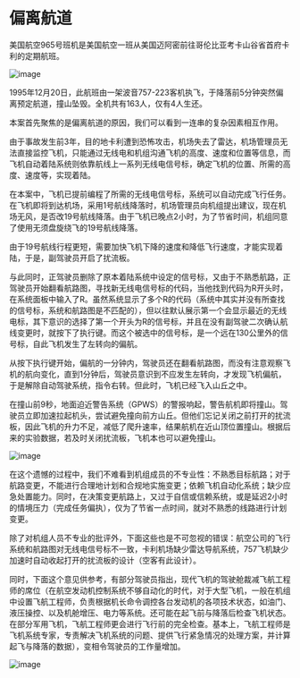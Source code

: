 # 偏离航道

美国航空965号班机是美国航空一班从美国迈阿密前往哥伦比亚考卡山谷省首府卡利的定期航班。

![image](https://github.com/user-attachments/assets/758009c3-12fd-4e44-bd48-98b7ac87ef0b)


1995年12月20日，此航班由一架波音757-223客机执飞，于降落前5分钟突然偏离预定航道，撞山坠毁。全机共有163人，仅有4人生还。

本案首先聚焦的是偏离航道的原因，我们可以看到一连串的复杂因素相互作用。

由于事故发生前3年，目的地卡利遭到恐怖攻击，机场失去了雷达，机场管理员无法直接监控飞机，只能通过无线电和机组沟通飞机的高度、速度和位置等信息，而飞机自动着陆系统则依靠航线上一系列无线电信号标，确定飞机的位置、所需的高度、速度等，实现着陆。

在本案中，飞机已提前编程了所需的无线电信号标，系统可以自动完成飞行任务。在飞机即将到达机场，采用1号航线降落时，机场管理员向机组提出建议，现在机场无风，是否改19号航线降落。由于飞机已晚点2小时，为了节省时间，机组同意了使用无须盘旋绕飞的19号航线降落。

由于19号航线行程更短，需要加快飞机下降的速度和降低飞行速度，才能实现着陆，于是，副驾驶员开启了扰流板。

与此同时，正驾驶员删除了原本着陆系统中设定的信号标，又由于不熟悉航路，正驾驶员开始翻看航路图，寻找新无线电信号标的代码，当他找到代码为R开头时，在系统面板中输入了R。虽然系统显示了多个R的代码（系统中其实并没有所查找的信号标，系统和航路图是不匹配的），但以往默认展示第一个会显示最近的无线电标，其下意识的选择了第一个开头为R的信号标，并且在没有副驾驶二次确认航线变更时，就按下了执行键。而这个被选中的信号标，是一个远在130公里外的信号标，自此飞机发生了左转向的偏航。

从按下执行键开始，偏航的一分钟内，驾驶员还在翻看航路图，而没有注意观察飞机的航向变化，直到1分钟后，驾驶员意识到不应发生左转向，才发现飞机偏航，于是解除自动驾驶系统，指令右转。但此时，飞机已经飞入山丘之中。

在撞山前9秒，地面迫近警告系统（GPWS）的警报响起，警告航机即将撞山。驾驶员立即加速拉起机头，尝试避免撞向前方山丘。但他们忘记关闭之前打开的扰流板，因此飞机的升力不足，减低了爬升速率，结果航机在近山顶位置撞山。根据后来的实验数据，若及时关闭扰流板，飞机本也可以避免撞山。

![image](https://github.com/user-attachments/assets/8bfea9fa-999f-440b-a5e2-5883bd7061fc)


在这个遗憾的过程中，我们不难看到机组成员的不专业性：不熟悉目标航路；对于航路变更，不能进行合理地计划和合规地实施变更；依赖飞机自动化系统；缺少应急处置能力。同时，在决策变更航路上，又过于自信或信赖系统，或是延迟2小时的情境压力（完成任务偏执），仅为了节省一点时间，就对不熟悉的线路进行计划变更。

除了对机组人员不专业的批评外，下面这些也是不可忽视的错误：航空公司的飞行系统和航路图对无线电信号标不一致，卡利机场缺少雷达导航系统，757飞机缺少加速时自动收起打开的扰流板的设计（空客有此设计）。

同时，下面这个意见供参考，有部分驾驶员指出，现代飞机的驾驶舱裁减飞航工程师的席位（在航空发动机控制系统不够自动化的时代，对于大型飞机，一般在机组中设置飞航工程师，负责根据机长命令调控各台发动机的各项技术状态，如油门、液压操控、以及机舱增压、电力等系统。还可能在起飞前与降落后检查飞机状态。在部分军用飞机，飞航工程师更会进行飞行前的完全检查。基本上，飞航工程师是飞机系统专家，专责解决飞机系统的问题、提供飞行紧急情况的处理方案，并计算起飞与降落的数据），变相令驾驶员的工作量增加。

![image](https://github.com/user-attachments/assets/2438322c-3bca-4947-b644-d78befa85efd)
